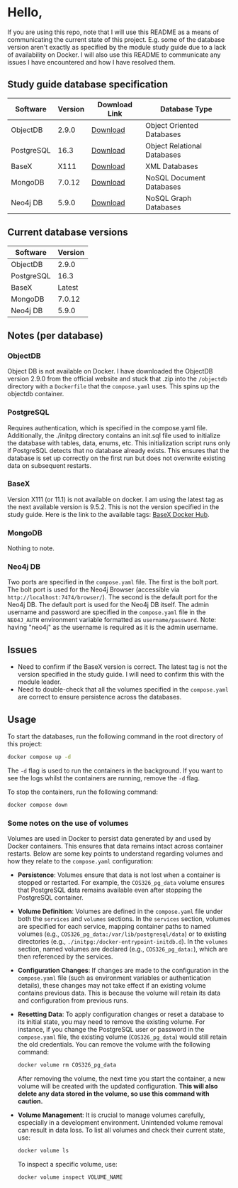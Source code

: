 # Hello,

If you are using this repo, note that I will use this README as a means of communicating the current state of this project. E.g. some of the database version aren't exactly as specified by the module study guide due to a lack of availability on Docker. I will also use this README to communicate any issues I have encountered and how I have resolved them.

## Study guide database specification

| Software   | Version | Download Link                                              | Database Type               |
| ---------- | ------- | ---------------------------------------------------------- | --------------------------- |
| ObjectDB   | 2.9.0   | [Download](https://www.objectdb.com/download)              | Object Oriented Databases   |
| PostgreSQL | 16.3    | [Download](http://www.PostgreSQL.org/download/)            | Object Relational Databases |
| BaseX      | X111    | [Download](https://basex.org/download/)                    | XML Databases               |
| MongoDB    | 7.0.12  | [Download](https://www.mongodb.com/try/download/community) | NoSQL Document Databases    |
| Neo4j DB   | 5.9.0   | [Download](https://neo4j.com/download-center/)             | NoSQL Graph Databases       |

## Current database versions

| Software   | Version |
| ---------- | ------- |
| ObjectDB   | 2.9.0   |
| PostgreSQL | 16.3    |
| BaseX      | Latest  |
| MongoDB    | 7.0.12  |
| Neo4j DB   | 5.9.0   |

## Notes (per database)

### ObjectDB

Object DB is not available on Docker. I have downloaded the ObjectDB version 2.9.0 from the official website and stuck that .zip into the `/objectdb` directory with a `Dockerfile` that the `compose.yaml` uses. This spins up the objectdb container.

### PostgreSQL

Requires authentication, which is specified in the compose.yaml file. Additionally, the ./initpg directory contains an init.sql file used to initialize the database with tables, data, enums, etc. This initialization script runs only if PostgreSQL detects that no database already exists. This ensures that the database is set up correctly on the first run but does not overwrite existing data on subsequent restarts.

### BaseX

Version X111 (or 11.1) is not available on docker. I am using the latest tag as the next available version is 9.5.2. This is not the version specified in the study guide. Here is the link to the available tags: [BaseX Docker Hub](https://hub.docker.com/r/basex/basexhttp/tags).

### MongoDB

Nothing to note.

### Neo4j DB

Two ports are specified in the `compose.yaml` file. The first is the bolt port. The bolt port is used for the Neo4j Browser (accessible via `http://localhost:7474/browser/`). The second is the default port for the Neo4j DB. The default port is used for the Neo4j DB itself. The admin username and password are specified in the `compose.yaml` file in the `NEO4J_AUTH` environment variable formatted as `username/password`. Note: having "neo4j" as the username is required as it is the admin username.

## Issues

-   Need to confirm if the BaseX version is correct. The latest tag is not the version specified in the study guide. I will need to confirm this with the module leader.
-   Need to double-check that all the volumes specified in the `compose.yaml` are correct to ensure persistence across the databases.

## Usage

To start the databases, run the following command in the root directory of this project:

```bash
docker compose up -d
```

The `-d` flag is used to run the containers in the background. If you want to see the logs whilst the containers are running, remove the `-d` flag.

To stop the containers, run the following command:

```bash
docker compose down
```

### Some notes on the use of volumes

Volumes are used in Docker to persist data generated by and used by Docker containers. This ensures that data remains intact across container restarts. Below are some key points to understand regarding volumes and how they relate to the `compose.yaml` configuration:

-   **Persistence**: Volumes ensure that data is not lost when a container is stopped or restarted. For example, the `COS326_pg_data` volume ensures that PostgreSQL data remains available even after stopping the PostgreSQL container.

-   **Volume Definition**: Volumes are defined in the `compose.yaml` file under both the `services` and `volumes` sections. In the `services` section, volumes are specified for each service, mapping container paths to named volumes (e.g., `COS326_pg_data:/var/lib/postgresql/data`) or to existing directories (e.g., `./initpg:/docker-entrypoint-initdb.d`). In the `volumes` section, named volumes are declared (e.g., `COS326_pg_data:`), which are then referenced by the services.

-   **Configuration Changes**: If changes are made to the configuration in the `compose.yaml` file (such as environment variables or authentication details), these changes may not take effect if an existing volume contains previous data. This is because the volume will retain its data and configuration from previous runs.

-   **Resetting Data**: To apply configuration changes or reset a database to its initial state, you may need to remove the existing volume. For instance, if you change the PostgreSQL user or password in the `compose.yaml` file, the existing volume (`COS326_pg_data`) would still retain the old credentials. You can remove the volume with the following command:

    ```bash
    docker volume rm COS326_pg_data
    ```

    After removing the volume, the next time you start the container, a new volume will be created with the updated configuration. **This will also delete any data stored in the volume, so use this command with caution.**

-   **Volume Management**: It is crucial to manage volumes carefully, especially in a development environment. Unintended volume removal can result in data loss. To list all volumes and check their current state, use:
    ```bash
    docker volume ls
    ```
    To inspect a specific volume, use:
    ```bash
    docker volume inspect VOLUME_NAME
    ```
